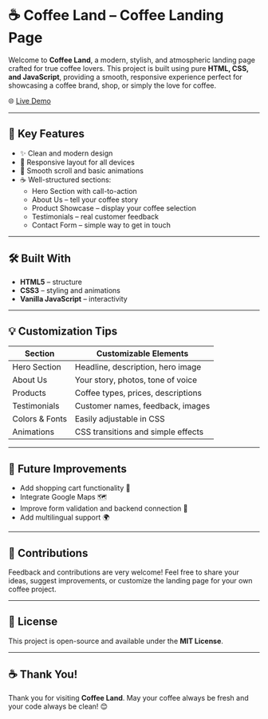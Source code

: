 # ☕ Coffee Land – Coffee Landing Page

Welcome to **Coffee Land**, a modern, stylish, and atmospheric landing page crafted for true coffee lovers. This project is built using pure **HTML, CSS, and JavaScript**, providing a smooth, responsive experience perfect for showcasing a coffee brand, shop, or simply the love for coffee.

🌐 [Live Demo](https://coffee-land-ten.vercel.app/)

---

## 🎯 Key Features

- ✨ Clean and modern design  
- 📱 Responsive layout for all devices  
- 🚀 Smooth scroll and basic animations  
- ☕ Well-structured sections:
  - Hero Section with call-to-action
  - About Us – tell your coffee story
  - Product Showcase – display your coffee selection
  - Testimonials – real customer feedback
  - Contact Form – simple way to get in touch  

---

## 🛠️ Built With

- **HTML5** – structure  
- **CSS3** – styling and animations  
- **Vanilla JavaScript** – interactivity  

---

## 💡 Customization Tips

| Section         | Customizable Elements                  |
|-----------------|----------------------------------------|
| Hero Section    | Headline, description, hero image      |
| About Us        | Your story, photos, tone of voice      |
| Products        | Coffee types, prices, descriptions     |
| Testimonials    | Customer names, feedback, images       |
| Colors & Fonts  | Easily adjustable in CSS               |
| Animations      | CSS transitions and simple effects     |

---

## 🚀 Future Improvements

- Add shopping cart functionality 🛒  
- Integrate Google Maps 🗺️  
- Improve form validation and backend connection 📧  
- Add multilingual support 🌍  

---

## 🤝 Contributions

Feedback and contributions are very welcome! Feel free to share your ideas, suggest improvements, or customize the landing page for your own coffee project.

---

## 📄 License

This project is open-source and available under the **MIT License**.

---

## ☕ Thank You!

Thank you for visiting **Coffee Land**. May your coffee always be fresh and your code always be clean! 😊
